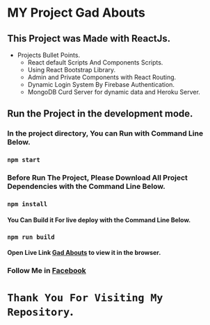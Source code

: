 # MY Project Gad Abouts
## This Project was Made with ReactJs.

 * Projects Bullet Points.
    * React default Scripts And Components Scripts.
    * Using React Bootstrap Library.
    * Admin and Private Components with React Routing.
    * Dynamic Login System By Firebase Authentication.
    * MongoDB Curd Server for dynamic data and Heroku Server.

## Run the Project in the development mode.
### In the project directory, You can Run with Command Line Below.
### `npm start`
### Before Run The Project, Please Download All Project Dependencies with the Command Line Below.
### `npm install`
#### You Can Build it For live deploy with the Command Line Below.
### `npm run build`
#### Open Live Link [Gad Abouts](https://gad-abouts.netlify.app/) to view it in the browser.

### Follow Me in [Facebook](https://www.facebook.com/ohidur.AlexMarcer)
# `Thank You For Visiting My Repository`.
